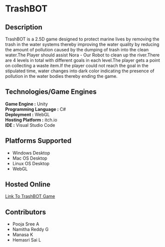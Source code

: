 # TrashBOT
## Description
TrashBOT is a 2.5D game designed to protect marine lives by removing the trash in the water systems thereby improving the water quality by reducing the amount of pollution caused by the dumping of trash into the clean water.The Player should assist Nora - Our Robot to clean up the river.There are 4 levels in total with different goals in each level.The player gets a point on collecting a waste item.If the player could not reach the goal in the stipulated time, water changes into dark color indicating the presence of pollution in the water bodies thereby ending the game.


## Technologies/Game Engines
**Game Engine :** Unity<br>
**Programming Language :** C# <br>
**Deployment :**  WebGL <br>
**Hosting Platform :** itch.io <br>
**IDE :** Visual Studio Code <br>

## Platforms Supported
* Windows Desktop<br>
* Mac OS Desktop<br>
* Linux OS Desktop<br>
* WebGL<br>

## Hosted Online
[Link To TrashBOT Game](https://poojasree.itch.io/trashbot "TrashBOT Game")

## Contributors
* Pooja Sree A<br>
* Namitha Reddy G<br>
* Manasa K<br>
* Hemasri Sai L<br>



